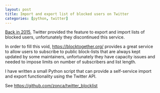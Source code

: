 ```yaml
---
layout: post
title: Import and export list of blocked users on Twitter
categories: [python, twitter]
---
```


[Back in 2015](https://blog.twitter.com/en_us/a/2015/sharing-block-lists-to-help-make-twitter-safer.html), Twitter
provided the feature to export and import lists of blocked users, unfortunately they discontinued this
service.

In order to fill this void, <https://blocktogether.org/> provides a great service to allow users to subscribe
to public block-lists that are always kept updated by some maintainers,
unfortunately they have capacity issues and needed to impose limits on number of subscribers and list length.

I have written a small Python script that can provide a self-service import and export functionality
using the Twitter API.

See <https://github.com/zonca/twitter_blocklist>
